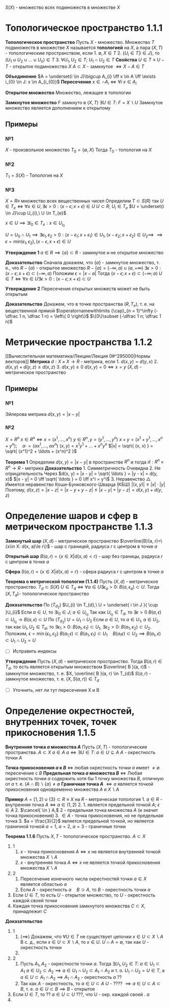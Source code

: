
$S(X)$ - множество всех подмножеств в множестве $X$

# Топологическое пространство 1.1.1
**Топологическое пространство**
	Пусть $X$ - множество.
	Множество $T$ подмножеств в множестве $X$ называется **топологией** на $X$, а пара $(X, T)$ - топологическим пространством, если
	1. $\emptyset, X \in T$
	2. $\{ U_i\in T | i \in J\}$, то $(U_1 \cup U_2 \cup ... \cup U_n) \in  T$
	3. $\forall U_{1}, U_{2} \in T;\ U_{1} \cap U_{2} \in T$
**Свойства**
	$U \in T \equiv U - T$ - открытое подмножество $X$
	$A\subset X$ - замкнутое $\iff X-A\in T$ 

**Объединение**
	$A = \underset{i \in J}\bigcup A_{i} \iff x \in A \iff \exists i_{0} \in J: x \in A_{i_{0}}$
**Пересечение**
	$x \in \cap A_{i} \iff \forall i \ x \in A_{i}$

**Открытое множество**
	Множество, лежащее в топологии
	
**Замкнутое множество**
	$F$ замкнуто в $(X, T)$
	$\exists U \in T:\ F = X \backslash U$
	Замкнутое множество является дополнением к открытому
## Примеры
### №1
$X$ - произвольное множество
$T_{0} = \left\{\emptyset, X\right\}$
Тогда $T_0$ - топология на $X$

### №2
$T_1=S(X)$ - Топология на $X$

### №3
$X = R \equiv$ множество всех вещественных чисел
Определим $T \subset S(R)$ так $U \in T_{e} \iff \forall x \in U, \exists \epsilon \gt 0: \left(x - \epsilon; x + \epsilon\right) \in U$
$U \subset R;\ U_{i} \in T_{e}$
$U = \underset{i \in J}\cup U_{i},\ U \in T_{e}$

$x \in U \implies \exists i_0 \in T_e: x \in U_{i_0}$

$U=U_0\cap U_1\implies \exists \epsilon_1, \epsilon_2 >0: (x-\epsilon_1; x+\epsilon_1)\in U_1, (x-\epsilon_2; x+\epsilon_2)\in U_2\implies$
$\implies \epsilon=min(\epsilon_1, \epsilon_2), (x-\epsilon, x+\epsilon)\in U$

**Утверждение 1**
	$a\in R\implies \{a\} \subset R$ - замкнутое и не открытое множество

**Доказательство**
	Сначала докажем, что $\{ a \}$ - замкнутое множество, т. е., что
	$R - \{ a \}$ - открытое множество
	$R - \{ a \} = \left(- \infty, a\right) \cup \left(a, +\infty \right)$
	$\exists \epsilon > 0 : \left(x - \epsilon; x + \epsilon\right) \subset \left(- \infty, a\right)$
	Положим $\epsilon = |x - a|$
	Тогда $(x - \epsilon; x + \epsilon) \subset (- \infty; a)$
	$U \in T \iff \forall x \in U \exists \epsilon > 0: (x - \epsilon; x + \epsilon) \subset U$	


**Утверждение 2**
	Пересечения открытых множеств может не быть открытым
 
**Доказательство**
	Докажем, что в точке пространства $(R, T_{e})$, 
	т. е. на вещественной прямой
	$\operatornamewithlimits {\cap}_{n = 1}^\infty (- \dfrac 1 n, \dfrac 1 n) = \left\{ 0 \right\}$
	$\{0\}\subset (-\dfrac 1 n; \dfrac 1 n)$

# Метрические пространства 1.1.2
[[Вычислительная математика/Лекции/Лекция 0#^295000|Нормы векторов]]
**Метрика**
	$d:X \times X\to R$ - метрика, если
	1. $d(x, y) = d(y, x)$
	2. $d(x, y) + d(y, z) \ge d(x, z)$
	3. $d(x, y) \ge 0$
		$d(x, y) = 0 \iff x = y$
$(X, d)$ - метрическое пространство

## Примеры
### №1
Эйлерова метрика
$d(x, y) = |x - y|$

### №2
$X = R^n$
$x \in R^n \iff x = \left(x^1, \ldots, x^n\right)$
$y \in R^n , y = (y^1, \ldots, y^n)$
$x + y = (x^1 + y^1, \ldots, x^n + y^n); \quad \alpha \cdot = (\alpha x^1, \ldots, \alpha x^n)$
$(x, y) = x^1y^1 + \ldots + x^ny^n$
$|x| = \sqrt{ (x, x) } = \sqrt{ (x^1)^2 + \ldots + (x^n)^2 }$

**Теорема 1** 
	Определим $d(x, y) = |x - y|$ в пространстве $R^n$ и тогда $d: R^n \times R^n \to R$ - метрика
**Доказательство**
	1. Симметричность
		 Очевидна
	2. Не отрицательность
		Через $d(x, y) = |x - y| = \sqrt{ \ldots } = |y - x| = d(y, x)$
		 $|x - y| = 0 \iff \sqrt{ \ldots } = 0 \iff x^i = y^i$
	3. Неравенство $\triangle$
		 Имеется неравенство Коши-Бунковского-Шварца (КБШ)
		$|(x, y)| \le |x| \cdot |y|$
		Поэтому, $d(x, z) = |x - z| = |x - y + y - z| \le |x - y| + |y - z| = d(x, y) + d(y, z)$

# Определение шаров и сфер в метрическом пространстве 1.1.3

**Замкнутый шар**
	$(X, d)$ - метрическое пространство
	$\overline{B}(a, r)=\{x\in X: d(x, a)\le r\}$ - шар с границей, радиуса $r$ с центром в точке $a$

**Открытый шар**
	$B(a, r) = \left\{x \in X | d(x, a) < r\right\}$ - шар без границы, радиуса $r$ с центром в точке $a$

**Сфера**
	$S(a, r) = \left\{x \in X | d(x, a) = r\right\}$ - сфера радиуса $r$ с центром в точке $a$	

**Теорема о метрической топологии (1.1.4)**
	Пусть $(X, d)$ - метрическое пространство.
	$T_{d} \subset S(X)$
	$U \in T_{d} \iff \forall a \in U \exists\epsilon_{a} > 0:\ B(a, \epsilon_{a}) \subset U$. Тогда $\left( X, T_{d} \right)$- топологическое пространство

**Доказательство**
	По $\left( T_{d_{2}} \right)$
		$U_{i} \in T_{d},\ U = \underset{ i \in J }{ \cup }U_{i}$
		Если $a \in U,$ то $\exists i_{0} \in J;\ a \in U_{i_{0}}$
		Так как $U_{i_{0}} \in T_{d}$, то $\exists\epsilon > 0$
	$B(a, \epsilon) \subset U_{i_{0}} \to B(a, \epsilon) \subset U$
	По $\left( T_{d_{3}} \right)$
		$U = U_{1} \cap U_{2}$
		Если $a \in U$, то $a \in U_{1},\ a \in U_{2}$, так как $U_{1}, U_{2} \in T_{d}$, то $\exists \epsilon_{1} > 0:\ B(a_{1}, \epsilon_{1}) \subset U_{1},\ \exists \epsilon_{2} > 0:\ B(a_{1}, \epsilon_{2}) \subset U_{2}$.
		Положим, $\epsilon = \min \{ \epsilon_{1}, \epsilon_{2} \}$
		$B(a_{1,}\epsilon) \subset B(a_{1},\epsilon_{1})\subset U_{1}  \quad  B(a_{1}\epsilon) \subset U_{2} \implies B(a_{1}, \epsilon)\subset U_{1} \cap U_{2} = U$
- [ ] Исправить индексы


**Утверждение**
	Пусть $(X, d)$ - метрическое пространство.
	Тогда $B(a, r) \in T_{d}$, то есть является открытым множеством
$\overline{ B }(a, r)$ - замкнутое множество, т. е. $X, \overline{ B }(a, r) \in T_{d}$
$S(a, r)$ - замкнутое множество, т. е. $(X, S(a, r)) \in T_{d}$
- [ ] Уточнить, нет ли тут пересечения Х и В

# Определение окрестностей, внутренних точек, точек прикосновения 1.1.5
**Внутренняя точка $a$ множества $A$**
	Пусть $\left( X, T \right)$ - топологические пространства.
	$A \subset X$
	$a \in A$
	$a \iff \exists U \in T:\ a \in U \subseteq A$
	$A$ - окрестность точки $A$

**Точка прикосновения $a$ к $B$**
	$\iff$ любая окрестность точки $a$ имеет $\neq \emptyset$ пересечение с $B$
**Предельная точка $a$ множества $B$**
	$\iff$ Любая окрестность точки $a$ содержить хотя бы $1$ точку множества $B$, отличную от $a$
	т. е. $\left( A \cap B \right)\backslash\{ a \} \neq \emptyset$
**Граничная точка $A$**
	$\iff a$ является точкой прикосновения одновременно множества $A$ и $X \backslash A$ 


**Пример**
$A = [1, 2) \cup \{ 3 \} \subset R \equiv X$ на $R$ - метрическая топология 
	1. $a \in R$ - внутренняя точка $A \iff a \in \left( 1, 2 \right)$
	2.
		1. является предельной точкой $A;\ \epsilon \in A$
		2. $\cancel{ \in } A,$ 2 - предельная точка множества $A$ (и значит точка прикосновения)
		3. $\in A$ - точка прикосновения, но не предельная точка
	3. $a = \frac{3}{2}$ является предельной точкой, но является граничной точкой
	   $a = 1,\ a = 2,\ a = 3$ - граничные точки 


**Теорема 1.1.6**
Пусть $X, T$ - топологическое пространство.
$A \subset X$
1. 1
	1. $x$ - точка прикосновения $A \iff x$ не является внутренней точкой множества $X \backslash A$
	2. $x$ - внутренняя точка $A \iff x$ не является точкой прикосновения множества $X \backslash A$
2. 2
	1. Пересечение конечного числа окрестностей точки $a \in X$ является областью $a$
	2. Если $A$ - окрестность $a  \quad B \supset A$, то $B$ - окрестность точки $a$
3. Если $U \in T$, то есть $U$ - открытое множество, то $U$ - окрестность каждой своей точки
4. Каждая точка прикосновения замкнутого множества $C \subset X$, принадлежит $C$


**Доказательство**
1. 1
	1. $(\implies)$ Докажем, что $\forall U \in T$ не существует цепочки $x \in U \subset X \backslash A$
	   В с. д., если $x \in U \subset X \backslash A$, то $x \in U$. $U \cap A = \emptyset$, так как $U$ - окрестность точки 
	2. 
2. 2
	1. Пусть $A_{1}, A_{2}$ - окрестности точки $a$.
	   Тогда $\exists U_{1}, U_{2} \in T:$
	   $a \in U_{1} \subset A_{1}\ a \in U_{2} \subset A_{2} \implies a \in U_{1} \cap U_{2} \subset A_{1} \cap A_{2}$ и т. о. $U_{1} \cap U_{2} = U \in T$, а $a \in U \subset A_{1} \cap A_{2} \implies A_{1} \cap A_{2}$ - окрестность $a$ ??
	2.  Так как $A$ - окрестность, то $a \in U \subset A$
	   $U$ - ???? $\implies a \in U \subset A \subset B$, т. е. $a \in U \subset B \implies B$ - открытое
3. Если $U \in T$, то ?? $a \in U \subset U$ ???, что $U$ - окр. каждой своей . $a$
4. 